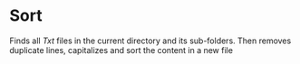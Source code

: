 # Sort

Finds all *Txt* files in the current directory and its sub-folders. Then removes duplicate lines, capitalizes and sort the content in a new file 
